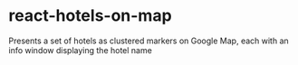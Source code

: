 # react-hotels-on-map
Presents a set of hotels as clustered markers on Google Map, each with an info window displaying the hotel name
